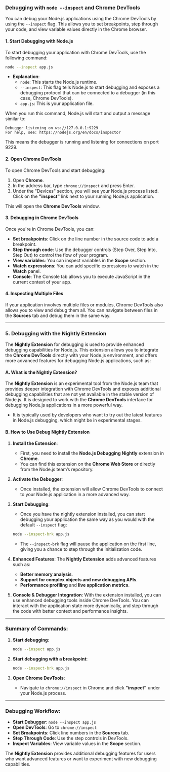 ### Debugging with `node --inspect` and Chrome DevTools

You can debug your Node.js applications using the Chrome DevTools by using the `--inspect` flag. This allows you to set breakpoints, step through your code, and view variable values directly in the Chrome browser.

#### 1. **Start Debugging with Node.js**

To start debugging your application with Chrome DevTools, use the following command:

```bash
node --inspect app.js
```

- **Explanation**:
  - `node`: This starts the Node.js runtime.
  - `--inspect`: This flag tells Node.js to start debugging and exposes a debugging protocol that can be connected to a debugger (in this case, Chrome DevTools).
  - `app.js`: This is your application file.

When you run this command, Node.js will start and output a message similar to:
```
Debugger listening on ws://127.0.0.1:9229
For help, see: https://nodejs.org/en/docs/inspector
```

This means the debugger is running and listening for connections on port 9229.

#### 2. **Open Chrome DevTools**

To open Chrome DevTools and start debugging:
1. Open **Chrome**.
2. In the address bar, type `chrome://inspect` and press Enter.
3. Under the "Devices" section, you will see your Node.js process listed. Click on the **"inspect"** link next to your running Node.js application.

This will open the **Chrome DevTools** window.

#### 3. **Debugging in Chrome DevTools**

Once you're in Chrome DevTools, you can:
- **Set breakpoints**: Click on the line number in the source code to add a breakpoint.
- **Step through code**: Use the debugger controls (Step Over, Step Into, Step Out) to control the flow of your program.
- **View variables**: You can inspect variables in the **Scope** section.
- **Watch expressions**: You can add specific expressions to watch in the **Watch** panel.
- **Console**: The Console tab allows you to execute JavaScript in the current context of your app.

#### 4. **Inspecting Multiple Files**

If your application involves multiple files or modules, Chrome DevTools also allows you to view and debug them all. You can navigate between files in the **Sources** tab and debug them in the same way.

---

### 5. **Debugging with the Nightly Extension**

The **Nightly Extension** for debugging is used to provide enhanced debugging capabilities for Node.js. This extension allows you to integrate the **Chrome DevTools** directly with your Node.js environment, and offers more advanced features for debugging Node.js applications, such as:

#### **A. What is the Nightly Extension?**
The **Nightly Extension** is an experimental tool from the Node.js team that provides deeper integration with Chrome DevTools and exposes additional debugging capabilities that are not yet available in the stable version of Node.js. It is designed to work with the **Chrome DevTools** interface for debugging Node.js applications in a more powerful way.

- It is typically used by developers who want to try out the latest features in Node.js debugging, which might be in experimental stages.

#### **B. How to Use Debug Nightly Extension**

1. **Install the Extension**:
   - First, you need to install the **Node.js Debugging Nightly** extension in **Chrome**.
   - You can find this extension on the **Chrome Web Store** or directly from the Node.js team’s repository.

2. **Activate the Debugger**:
   - Once installed, the extension will allow Chrome DevTools to connect to your Node.js application in a more advanced way.

3. **Start Debugging**:
   - Once you have the nightly extension installed, you can start debugging your application the same way as you would with the default `--inspect` flag:
   ```bash
   node --inspect-brk app.js
   ```
   - The `--inspect-brk` flag will pause the application on the first line, giving you a chance to step through the initialization code.

4. **Enhanced Features**:
   The **Nightly Extension** adds advanced features such as:
   - **Better memory analysis**.
   - **Support for complex objects and new debugging APIs**.
   - **Performance profiling** and **live application metrics**.

5. **Console & Debugger Integration**:
   With the extension installed, you can use enhanced debugging tools inside Chrome DevTools. You can interact with the application state more dynamically, and step through the code with better context and performance insights.

---

### Summary of Commands:
1. **Start debugging**:
   ```bash
   node --inspect app.js
   ```

2. **Start debugging with a breakpoint**:
   ```bash
   node --inspect-brk app.js
   ```

3. **Open Chrome DevTools**:
   - Navigate to `chrome://inspect` in Chrome and click **"inspect"** under your Node.js process.

---

### Debugging Workflow:
- **Start Debugger**: `node --inspect app.js`
- **Open DevTools**: Go to `chrome://inspect`
- **Set Breakpoints**: Click line numbers in the **Sources** tab.
- **Step Through Code**: Use the step controls in DevTools.
- **Inspect Variables**: View variable values in the **Scope** section.

The **Nightly Extension** provides additional debugging features for users who want advanced features or want to experiment with new debugging capabilities.

